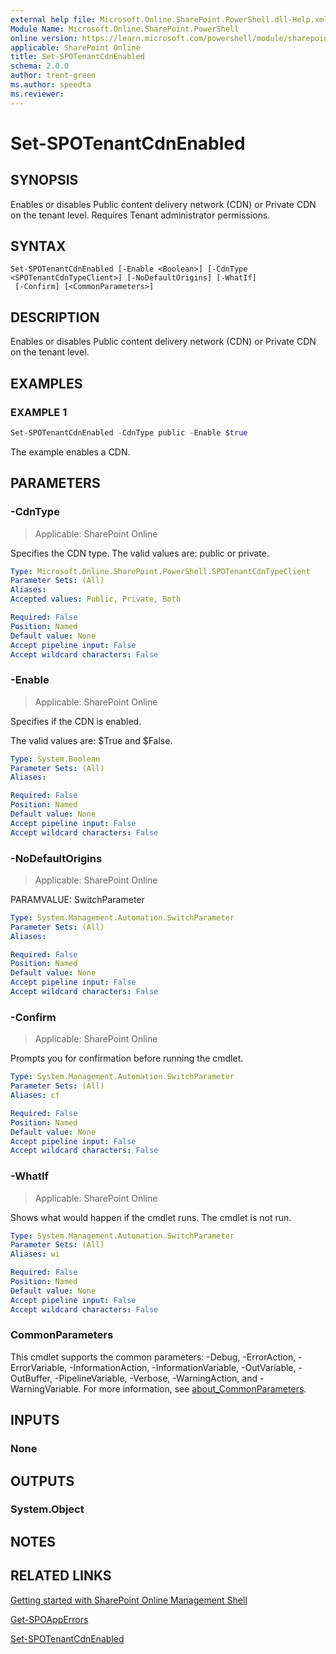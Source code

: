 ```yaml
---
external help file: Microsoft.Online.SharePoint.PowerShell.dll-Help.xml
Module Name: Microsoft.Online.SharePoint.PowerShell
online version: https://learn.microsoft.com/powershell/module/sharepoint-online/set-spotenantcdnenabled
applicable: SharePoint Online
title: Set-SPOTenantCdnEnabled
schema: 2.0.0
author: trent-green
ms.author: speedta
ms.reviewer:
---
```


# Set-SPOTenantCdnEnabled

## SYNOPSIS

Enables or disables Public content delivery network (CDN) or Private CDN on the tenant level. Requires Tenant administrator permissions.

## SYNTAX

```
Set-SPOTenantCdnEnabled [-Enable <Boolean>] [-CdnType <SPOTenantCdnTypeClient>] [-NoDefaultOrigins] [-WhatIf]
 [-Confirm] [<CommonParameters>]
```

## DESCRIPTION

Enables or disables Public content delivery network (CDN) or Private CDN on the tenant level.

## EXAMPLES

### EXAMPLE 1

```powershell
Set-SPOTenantCdnEnabled -CdnType public -Enable $true
```

The example enables a CDN.

## PARAMETERS

### -CdnType

> Applicable: SharePoint Online

Specifies the CDN type. The valid values are: public or private.

```yaml
Type: Microsoft.Online.SharePoint.PowerShell.SPOTenantCdnTypeClient
Parameter Sets: (All)
Aliases:
Accepted values: Public, Private, Both

Required: False
Position: Named
Default value: None
Accept pipeline input: False
Accept wildcard characters: False
```

### -Enable

> Applicable: SharePoint Online

Specifies if the CDN is enabled.

The valid values are: $True and $False.

```yaml
Type: System.Boolean
Parameter Sets: (All)
Aliases:

Required: False
Position: Named
Default value: None
Accept pipeline input: False
Accept wildcard characters: False
```

### -NoDefaultOrigins

> Applicable: SharePoint Online

PARAMVALUE: SwitchParameter

```yaml
Type: System.Management.Automation.SwitchParameter
Parameter Sets: (All)
Aliases:

Required: False
Position: Named
Default value: None
Accept pipeline input: False
Accept wildcard characters: False
```

### -Confirm

> Applicable: SharePoint Online

Prompts you for confirmation before running the cmdlet.

```yaml
Type: System.Management.Automation.SwitchParameter
Parameter Sets: (All)
Aliases: cf

Required: False
Position: Named
Default value: None
Accept pipeline input: False
Accept wildcard characters: False
```

### -WhatIf

> Applicable: SharePoint Online

Shows what would happen if the cmdlet runs.
The cmdlet is not run.

```yaml
Type: System.Management.Automation.SwitchParameter
Parameter Sets: (All)
Aliases: wi

Required: False
Position: Named
Default value: None
Accept pipeline input: False
Accept wildcard characters: False
```

### CommonParameters

This cmdlet supports the common parameters: -Debug, -ErrorAction, -ErrorVariable, -InformationAction, -InformationVariable, -OutVariable, -OutBuffer, -PipelineVariable, -Verbose, -WarningAction, and -WarningVariable. For more information, see [about_CommonParameters](https://go.microsoft.com/fwlink/?LinkID=113216).

## INPUTS

### None

## OUTPUTS

### System.Object

## NOTES

## RELATED LINKS

[Getting started with SharePoint Online Management Shell](/powershell/sharepoint/sharepoint-online/connect-sharepoint-online)

[Get-SPOAppErrors](Get-SPOAppErrors.md)

[Set-SPOTenantCdnEnabled](Set-SPOTenantCdnEnabled.md)
